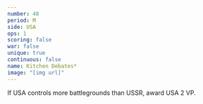 ```yaml
---
number: 48
period: M
side: USA
ops: 1
scoring: false
war: false
unique: true
continuous: false
name: Kitchen Debates*
image: "[img url]"
---
```

If USA controls more battlegrounds than USSR, award USA 2 VP.
